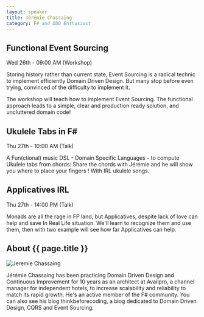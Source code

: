 ```yaml
---
layout: speaker
title: Jérémie Chassaing
category: F# and DDD Enthusiast
---
```


<div class="row">
    <div class="col-md-6">
        <div class="speaker-talk">
            <div class="section-head">
                <h2 class="header-title">Functional Event Sourcing</h2>
                    <p class="header-desc">Wed 26th - 09:00 AM (Workshop)</p>
            </div>
            <div>
                <p>
                    Storing history rather than current state, Event Sourcing is a radical technic to implement efficiently Domain Driven Design. But many stop before even trying, convinced of the difficulty to implement it. 
                </p>
                <p>
                    The workshop will teach how to implement Event Sourcing. The functional approach leads to a simple, clear and production ready solution, and uncluttered domain code!
                </p>
            </div>
        </div>
    </div>
    <div class="col-md-6">
        <div class="speaker-talk">
            <div class="section-head">
                <h2 class="header-title">Ukulele Tabs in F#</h2>
                    <p class="header-desc">Thu 27th - 10:00 AM (Talk)</p>
            </div>
            <div>
                <p>
                    A Fun(ctional) music DSL - Domain Specific Languages - to compute Ukulele tabs from chords: Share the chords with Jérémie and he will show you where to place your fingers ! With IRL ukulele songs.
                </p>
            </div>
        </div>
    </div>
    <div class="col-md-6">
        <div class="speaker-talk">
            <div class="section-head">
                <h2 class="header-title">Applicatives IRL</h2>
                    <p class="header-desc">Thu 27th - 14:00 PM (Talk)</p>
            </div>
            <div>
                <p>
                    Monads are all the rage in FP land, but Applicatives, despite lack of love can help and save In Real Life situation. We'll learn to recognize them and use them, then with two example will see how far Applicatives can help.
                </p>
            </div>
        </div>
    </div>
</div><!-- /.row -->
<div class="row">
    <div class="col-md-12">
        <div class="speaker-about">
            <div class="section-head">
                <h2 class="header-title">About {{ page.title }}</h2>
                <p class="header-desc">
                    <a href="https://twitter.com/thinkb4coding"><i class="fab fa-twitter"></i></a>
					<a href="https://github.com/thinkbeforecoding"><i class="fab fa-github-alt"></i></a>
					<a href="https://thinkbeforecoding.com/"><i class="fas fa-rss"></i></a>
                </p>					
            </div>
            <div class="row">
                <div class="col-md-2">
                    <img src="{{ site.baseurl }}public/assets/speakers/2018/jeremie-chassaing.jpg" alt="Jeremie Chassaing" />
                </div>
                <div class="col-md-10">
                    <p>
                        Jérémie Chassaing has been practicing Domain Driven Design and Continuous Improvement for 10 years as an architect at Availpro, a channel manager for independent hotels, to increase scalability and reliability to match its rapid growth. He's an active member of the F# community. You can also see his blog thinkbeforecoding, a blog dedicated to Domain Driven Design, CQRS and Event Sourcing.
                    </p>
                </div>
            </div>       
        </div>
    </div>
</div>